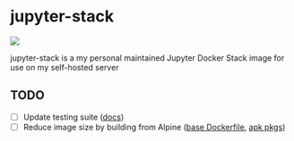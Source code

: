 # jupyter-stack
![](https://github.com/estysdesu/jupyter-stack/workflows/CI/badge.svg)

jupyter-stack is a my personal maintained Jupyter Docker Stack image for use on my self-hosted server

## TODO
- [ ] Update testing suite ([docs](https://docs.pytest.org/en/5.4.3/getting-started.html))
- [ ] Reduce image size by building from Alpine ([base Dockerfile](https://github.com/jupyter/docker-stacks/blob/master/base-notebook/Dockerfile), [apk pkgs](https://pkgs.alpinelinux.org/packages?name=python*&branch=v3.12))
